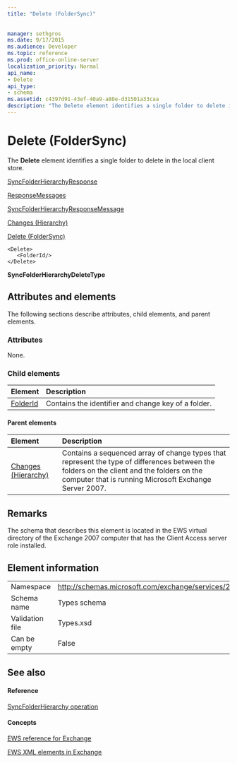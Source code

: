 ```yaml
---
title: "Delete (FolderSync)"
 
 
manager: sethgros
ms.date: 9/17/2015
ms.audience: Developer
ms.topic: reference
ms.prod: office-online-server
localization_priority: Normal
api_name:
- Delete
api_type:
- schema
ms.assetid: c4397d91-43ef-40a9-a80e-d31501a33caa
description: "The Delete element identifies a single folder to delete in the local client store."
---
```


# Delete (FolderSync)

The **Delete** element identifies a single folder to delete in the local client store. 
  
[SyncFolderHierarchyResponse](syncfolderhierarchyresponse.md)
  
[ResponseMessages](responsemessages.md)
  
[SyncFolderHierarchyResponseMessage](syncfolderhierarchyresponsemessage.md)
  
[Changes (Hierarchy)](changes-hierarchy.md)
  
[Delete (FolderSync)](delete-foldersync.md)
  
```
<Delete>
   <FolderId/>
</Delete>
```

 **SyncFolderHierarchyDeleteType**
## Attributes and elements

The following sections describe attributes, child elements, and parent elements.
  
### Attributes

None.
  
### Child elements

|**Element**|**Description**|
|:-----|:-----|
|[FolderId](folderid.md) <br/> |Contains the identifier and change key of a folder.  <br/> |
   
#### Parent elements

|**Element**|**Description**|
|:-----|:-----|
|[Changes (Hierarchy)](changes-hierarchy.md) <br/> |Contains a sequenced array of change types that represent the type of differences between the folders on the client and the folders on the computer that is running Microsoft Exchange Server 2007.  <br/> |
   
## Remarks

The schema that describes this element is located in the EWS virtual directory of the Exchange 2007 computer that has the Client Access server role installed.
  
## Element information

|||
|:-----|:-----|
|Namespace  <br/> |http://schemas.microsoft.com/exchange/services/2006/types  <br/> |
|Schema name  <br/> |Types schema  <br/> |
|Validation file  <br/> |Types.xsd  <br/> |
|Can be empty  <br/> |False  <br/> |
   
## See also

#### Reference

[SyncFolderHierarchy operation](syncfolderhierarchy-operation.md)
#### Concepts

[EWS reference for Exchange](ews-reference-for-exchange.md)
  
[EWS XML elements in Exchange](ews-xml-elements-in-exchange.md)

